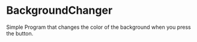 # BackgroundChanger
Simple Program that changes the color of the background when you press the button.
